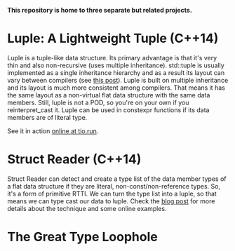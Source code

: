 
**This repository is home to three separate but related projects.**

# Luple: A Lightweight Tuple (C++14)

  Luple is a tuple-like data structure. Its primary advantage is that it's very thin and
  also non-recursive (uses multiple inheritance). std::tuple is usually implemented as a single
  inheritance hierarchy and as a result its layout can vary between compilers (see [this post][l]).
  Luple is built on multiple inheritance and its layout is much more consistent among compilers.
  That means it has the same layout as a non-virtual flat data structure with the same data members.
  Still, luple is not a POD, so you're on your own if you reinterpret\_cast it. Luple can be used 
  in constexpr functions if its data members are of literal type.

  See it in action [online at tio.run][c].
  
# Struct Reader (C++14)

  Struct Reader can detect and create a type list of the data member types of a flat data 
  structure if they are literal, non-const/non-reference types. So, it's a form of primitive RTTI.
  We can turn the type list into a luple, so that means we can type cast our data to luple. 
  Check the [blog post][b] for more details about the technique and some online examples.

# The Great Type Loophole

  [l]: http://alexpolt.github.io/struct-layout.html "Visual C++ Struct Layout Reminder"
  [b]: http://alexpolt.github.io/struct-tuple.html
  [c]: https://goo.gl/bWwE9B "Luple Online Example"

